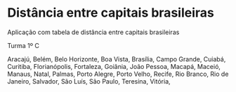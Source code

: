 # Distância entre capitais brasileiras 
Aplicação com tabela de distância entre capitais brasileiras

Turma 1º C

Aracajú, 
Belém, 
Belo Horizonte, 
Boa Vista, 
Brasília, 
Campo Grande, 
Cuiabá, 
Curitiba, 
Florianópolis, 
Fortaleza, 
Goiânia, 
João Pessoa,
Macapá, 
Maceió, 
Manaus, 
Natal, 
Palmas, 
Porto Alegre, 
Porto Velho, 
Recife, 
Rio Branco,
Rio de Janeiro, 
Salvador, 
São Luís, 
São Paulo, 
Teresina, 
Vitória, 
